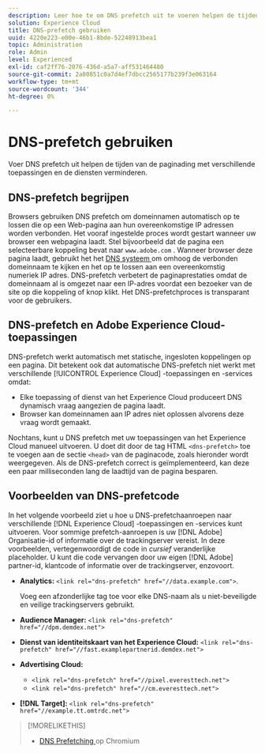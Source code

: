 ```yaml
---
description: Leer hoe te om DNS prefetch uit te voeren helpen de tijden van de paginading met verschillende toepassingen en de diensten in Experience Cloud verminderen.
solution: Experience Cloud
title: DNS-prefetch gebruiken
uuid: 4220e223-e00e-46b1-8bde-52248913bea1
topic: Administration
role: Admin
level: Experienced
exl-id: caf2ff76-2076-436d-a5a7-aff531464480
source-git-commit: 2a80851c0a7d4ef7dbcc2565177b239f3e063164
workflow-type: tm+mt
source-wordcount: '344'
ht-degree: 0%

---
```


# DNS-prefetch gebruiken

Voer DNS prefetch uit helpen de tijden van de paginading met verschillende toepassingen en de diensten verminderen.

## DNS-prefetch begrijpen

Browsers gebruiken DNS prefetch om domeinnamen automatisch op te lossen die op een Web-pagina aan hun overeenkomstige IP adressen worden verbonden. Het vooraf ingestelde proces wordt gestart wanneer uw browser een webpagina laadt. Stel bijvoorbeeld dat de pagina een selecteerbare koppeling bevat naar `www.adobe.com` . Wanneer browser deze pagina laadt, gebruikt het het [ DNS systeem ](https://www.networksolutions.com/support/what-is-a-domain-name-server-dns-and-how-does-it-work/) om omhoog de verbonden domeinnaam te kijken en het op te lossen aan een overeenkomstig numeriek IP adres. DNS-prefetch verbetert de paginaprestaties omdat de domeinnaam al is omgezet naar een IP-adres voordat een bezoeker van de site op die koppeling of knop klikt. Het DNS-prefetchproces is transparant voor de gebruikers.

## DNS-prefetch en Adobe Experience Cloud-toepassingen

DNS-prefetch werkt automatisch met statische, ingesloten koppelingen op een pagina. Dit betekent ook dat automatische DNS-prefetch niet werkt met verschillende [!UICONTROL Experience Cloud] -toepassingen en -services omdat:

* Elke toepassing of dienst van het Experience Cloud produceert DNS dynamisch vraag aangezien de pagina laadt.
* Browser kan domeinnamen aan IP adres niet oplossen alvorens deze vraag wordt gemaakt.

Nochtans, kunt u DNS prefetch met uw toepassingen van het Experience Cloud manueel uitvoeren. U doet dit door de tag HTML `<dns-prefetch>` toe te voegen aan de sectie `<head>` van de paginacode, zoals hieronder wordt weergegeven. Als de DNS-prefetch correct is geïmplementeerd, kan deze een paar milliseconden lang de laadtijd van de pagina besparen.

## Voorbeelden van DNS-prefetcode

In het volgende voorbeeld ziet u hoe u DNS-prefetchaanroepen naar verschillende [!DNL Experience Cloud] -toepassingen en -services kunt uitvoeren. Voor sommige prefetch-aanroepen is uw [!DNL Adobe] Organisatie-id of informatie over de trackingserver vereist. In deze voorbeelden, vertegenwoordigt de code in *cursief* veranderlijke placeholder. U kunt die code vervangen door uw eigen [!DNL Adobe] partner-id, klantcode of informatie over de trackingserver, enzovoort.

* **Analytics:** `<link rel="dns-prefetch" href="//data.example.com">`.

  Voeg een afzonderlijke tag toe voor elke DNS-naam als u niet-beveiligde en veilige trackingservers gebruikt.

* **Audience Manager:** `<link rel="dns-prefetch" href="//dpm.demdex.net">`

* **Dienst van identiteitskaart van het Experience Cloud:** `<link rel="dns-prefetch" href="//fast.examplepartnerid.demdex.net">`

* **Advertising Cloud:**

   * `<link rel="dns-prefetch" href="//pixel.everesttech.net">`
   * `<link rel="dns-prefetch" href="//cm.everesttech.net">`

* **[!DNL Target]:** `<link rel="dns-prefetch" href="//example.tt.omtrdc.net">`

>[!MORELIKETHIS]
>
>* [ DNS Prefetching ](https://www.chromium.org/developers/design-documents/dns-prefetching) op Chromium
